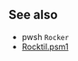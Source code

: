 ## See also

- pwsh `Rocker` 
- [Rocktil.psm1](file:///H:\data\2024\pwsh\Modules.devNin.🦍\Rocktil\Rocktil\Rocktil.psm1)
